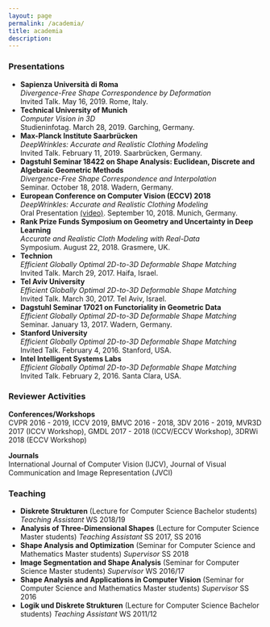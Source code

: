 ```yaml
---
layout: page
permalink: /academia/
title: academia
description:
---
```


### Presentations

* **Sapienza Università di Roma**  
   *Divergence-Free Shape Correspondence by Deformation*  
   Invited Talk. May 16, 2019. Rome, Italy.
* **Technical University of Munich**  
   *Computer Vision in 3D*  
   Studieninfotag. March 28, 2019. Garching, Germany.
* **Max-Planck Institute Saarbrücken**  
   *DeepWrinkles: Accurate and Realistic Clothing Modeling*  
   Invited Talk. February 11, 2019. Saarbrücken, Germany.
* **Dagstuhl Seminar 18422 on Shape Analysis: Euclidean, Discrete and Algebraic Geometric Methods**  
   *Divergence-Free Shape Correspondence and Interpolation*  
   Seminar. October 18, 2018. Wadern, Germany.
* **European Conference on Computer Vision (ECCV) 2018**  
   *DeepWrinkles: Accurate and Realistic Clothing Modeling*  
   Oral Presentation [(video)](https://www.youtube.com/watch?v=g2hmNE1AxjQ&list=PLqHzsfkXuhrvsjPdysCD72D9iFLH-VFgT&index=4). September 10, 2018. Munich, Germany.
* **Rank Prize Funds Symposium on Geometry and Uncertainty in Deep Learning**  
   *Accurate and Realistic Cloth Modeling with Real-Data*  
   Symposium. August 22, 2018. Grasmere, UK.
* **Technion**  
   *Efficient Globally Optimal 2D-to-3D Deformable Shape Matching*  
   Invited Talk. March 29, 2017. Haifa, Israel.
* **Tel Aviv University**  
   *Efficient Globally Optimal 2D-to-3D Deformable Shape Matching*  
   Invited Talk. March 30, 2017. Tel Aviv, Israel.
* **Dagstuhl Seminar 17021 on Functoriality in Geometric Data**  
   *Efficient Globally Optimal 2D-to-3D Deformable Shape Matching*  
   Seminar. January 13, 2017. Wadern, Germany.
* **Stanford University**  
   *Efficient Globally Optimal 2D-to-3D Deformable Shape Matching*  
   Invited Talk. February 4, 2016. Stanford, USA.
* **Intel Intelligent Systems Labs**   
   *Efficient Globally Optimal 2D-to-3D Deformable Shape Matching*  
   Invited Talk. February 2, 2016. Santa Clara, USA.

### Reviewer Activities

**Conferences/Workshops**  
CVPR 2016 - 2019, ICCV 2019, BMVC 2016 - 2018, 3DV 2016 - 2019, MVR3D 2017 (ICCV Workshop), GMDL
2017 - 2018 (ICCV/ECCV Workshop), 3DRWi 2018 (ECCV Workshop)

**Journals**  
International Journal of Computer Vision (IJCV), Journal of Visual Communication and Image Representation (JVCI)

### Teaching

* **Diskrete Strukturen** (Lecture for Computer Science Bachelor students)
   *Teaching Assistant* WS 2018/19
* **Analysis of Three-Dimensional Shapes** (Lecture for Computer Science Master students)
   *Teaching Assistant* SS 2017, SS 2016
* **Shape Analysis and Optimization**  (Seminar for Computer Science and Mathematics Master students)
   *Supervisor* SS 2018
* **Image Segmentation and Shape Analysis**  (Seminar for Computer Science Master students)
   *Supervisor* WS 2016/17
* **Shape Analysis and Applications in Computer Vision**  (Seminar for Computer Science and Mathematics Master  students)
   *Supervisor* SS 2016
* **Logik und Diskrete Strukturen**  (Lecture for Computer Science Bachelor students)
   *Teaching Assistant* WS 2011/12
